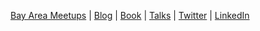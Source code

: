 [Bay Area Meetups](https://allthingsweb.dev) | [Blog](https://www.andre-landgraf.dev/blog) | [Book](https://a.co/d/bw1rQU1) | [Talks](https://www.youtube.com/watch?v=PhAWtMQWgSs&list=PLdOXo8FX5YBRDh5uSYOsDIIXJaBtvVm51&index=2) | [Twitter](https://x.com/AndreLandgraf94) | [LinkedIn](https://www.linkedin.com/in/andre-landgraf/)



